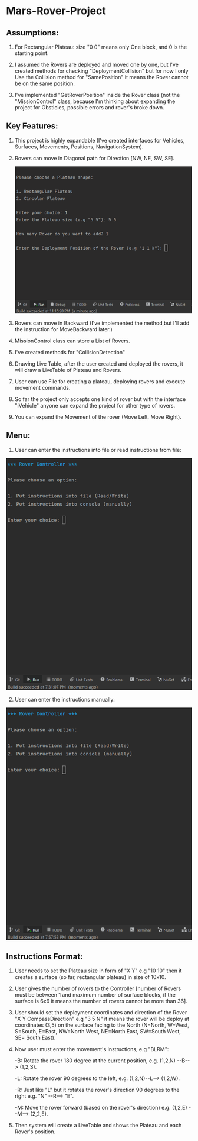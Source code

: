 # Mars-Rover-Project

## Assumptions:

1. For Rectangular Plateau: size "0 0" means only One block, and 0 is the starting point.

2. I assumed the Rovers are deployed and moved one by one, but I've created methods for
   checking "DeploymentCollision" but for now I only Use the Collision method for "SamePosition" it means the Rover cannot be on the same position.
  
3. I've implemented "GetRoverPosition" inside the Rover class (not the "MissionControl" class, because I'm thinking about expanding the project
   for Obsticles, possible errors and rover's broke down.

## Key Features:

1. This project is highly expandable (I've created interfaces for Vehicles, Surfaces, Movements, Positions, NavigationSystem).
2. Rovers can move in Diagonal path for Direction [NW, NE, SW, SE].

   ![](https://github.com/vahidkianfar/Mars-Rover-Project/blob/master/Mars-Rover-Project/Gif/Rover-Diagonal.gif)

3. Rovers can move in Backward (I've implemented the method,but I'll add the instruction for MoveBackward later.)
4. MissionControl class can store a List of Rovers.
5. I've created methods for "CollisionDetection"
6. Drawing Live Table, after the user created and deployed the rovers, it will draw a LiveTable of Plateau and Rovers.
7. User can use File for creating a plateau, deploying rovers and execute movement commands.
8. So far the project only accepts one kind of rover but with the interface "IVehicle" anyone can expand the project for other type of rovers.
9. You can expand the Movement of the rover (Move Left, Move Right).



## Menu:

1. User can enter the instructions into file or read instructions from file:

![](https://github.com/vahidkianfar/Mars-Rover-Project/blob/master/Mars-Rover-Project/Gif/Rover-File.gif)

2. User can enter the instructions manually:

![](https://github.com/vahidkianfar/Mars-Rover-Project/blob/master/Mars-Rover-Project/Gif/Rover-Manually.gif)


## Instructions Format:

1. User needs to set the Plateau size in form of "X Y" e.g "10 10" then it creates a surface (so far, rectangular plateau) in size of 10x10.
2. User gives the number of rovers to the Controller [number of Rovers must be between 1 and maximum number of surface blocks, if the surface is 6x6 it means the number of rovers cannot be more than 36].
3. User should set the deployment coordinates and direction of the Rover "X Y CompassDirection" e.g "3 5 N" it means the rover will be deploy at
   coordinates (3,5) on the surface facing to the North (N=North, W=West, S=South, E=East, NW=North West, NE=North East, SW=South West, SE= South East).
 
4. Now user must enter the movement's instructions, e.g "BLRM":

      -B: Rotate the rover 180 degree at the current position, e.g. (1,2,N) --B--> (1,2,S).
  
      -L: Rotate the rover 90 degrees to the left, e.g. (1,2,N)--L--> (1,2,W).
  
      -R: Just like "L" but it rotates the rover's direction 90 degrees to the right e.g. "N" --R--> "E".
  
      -M: Move the rover forward (based on the rover's direction) e.g. (1,2,E) --M--> (2,2,E).
 
  
  
5. Then system will create a LiveTable and shows the Plateau and each Rover's position.

